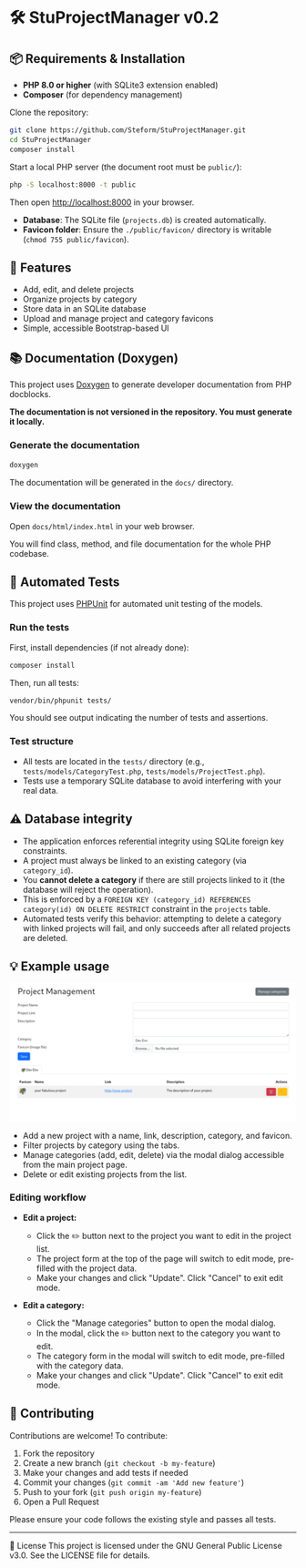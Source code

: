 # 🛠️ StuProjectManager v0.2

## 📦 Requirements & Installation

- **PHP 8.0 or higher** (with SQLite3 extension enabled)
- **Composer** (for dependency management)

Clone the repository:

```bash
git clone https://github.com/Steform/StuProjectManager.git
cd StuProjectManager
composer install
```

Start a local PHP server (the document root must be `public/`):

```bash
php -S localhost:8000 -t public
```

Then open [http://localhost:8000](http://localhost:8000) in your browser.

- **Database**: The SQLite file (`projects.db`) is created automatically.
- **Favicon folder**: Ensure the `./public/favicon/` directory is writable (`chmod 755 public/favicon`).

## 🚀 Features
- Add, edit, and delete projects
- Organize projects by category
- Store data in an SQLite database
- Upload and manage project and category favicons
- Simple, accessible Bootstrap-based UI

## 📚 Documentation (Doxygen)
This project uses [Doxygen](https://www.doxygen.nl/) to generate developer documentation from PHP docblocks.

**The documentation is not versioned in the repository. You must generate it locally.**

### Generate the documentation
```bash
doxygen
```
The documentation will be generated in the `docs/` directory.

### View the documentation
Open `docs/html/index.html` in your web browser.

You will find class, method, and file documentation for the whole PHP codebase.

## 🧪 Automated Tests

This project uses [PHPUnit](https://phpunit.de/) for automated unit testing of the models.

### Run the tests

First, install dependencies (if not already done):
```bash
composer install
```

Then, run all tests:
```bash
vendor/bin/phpunit tests/
```

You should see output indicating the number of tests and assertions.

### Test structure
- All tests are located in the `tests/` directory (e.g., `tests/models/CategoryTest.php`, `tests/models/ProjectTest.php`).
- Tests use a temporary SQLite database to avoid interfering with your real data.

## ⚠️ Database integrity

- The application enforces referential integrity using SQLite foreign key constraints.
- A project must always be linked to an existing category (via `category_id`).
- You **cannot delete a category** if there are still projects linked to it (the database will reject the operation).
- This is enforced by a `FOREIGN KEY (category_id) REFERENCES category(id) ON DELETE RESTRICT` constraint in the `projects` table.
- Automated tests verify this behavior: attempting to delete a category with linked projects will fail, and only succeeds after all related projects are deleted.

## 💡 Example usage

![Screenshot](docs/capture.png)

- Add a new project with a name, link, description, category, and favicon.
- Filter projects by category using the tabs.
- Manage categories (add, edit, delete) via the modal dialog accessible from the main project page.
- Delete or edit existing projects from the list.

### Editing workflow

- **Edit a project:**
  - Click the ✏️ button next to the project you want to edit in the project list.
  - The project form at the top of the page will switch to edit mode, pre-filled with the project data.
  - Make your changes and click "Update". Click "Cancel" to exit edit mode.

- **Edit a category:**
  - Click the "Manage categories" button to open the modal dialog.
  - In the modal, click the ✏️ button next to the category you want to edit.
  - The category form in the modal will switch to edit mode, pre-filled with the category data.
  - Make your changes and click "Update". Click "Cancel" to exit edit mode.

## 🤝 Contributing

Contributions are welcome! To contribute:

1. Fork the repository
2. Create a new branch (`git checkout -b my-feature`)
3. Make your changes and add tests if needed
4. Commit your changes (`git commit -am 'Add new feature'`)
5. Push to your fork (`git push origin my-feature`)
6. Open a Pull Request

Please ensure your code follows the existing style and passes all tests.

---

📜 License
This project is licensed under the GNU General Public License v3.0. See the LICENSE file for details.
